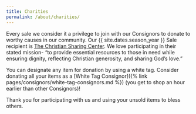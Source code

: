 ```yaml
---
title: Charities
permalink: /about/charities/
---
```


Every sale we consider it a privilege to join with our Consignors to donate to worthy causes in our community. Our {{ site.dates.season_year }} Sale recipient is [The Christian Sharing Center](http://thesharingcenter.org/). We love participating in their stated mission- “to provide essential resources to those in need while ensuring dignity, reflecting Christian generosity, and sharing God’s love.”

You can designate any item for donation by using a white tag. Consider donating all your items as a [White Tag Consignor]({% link pages/consignors/white-tag-consignors.md %}) (you get to shop an hour earlier than other Consignors)!

Thank you for participating with us and using your unsold items to bless others.
